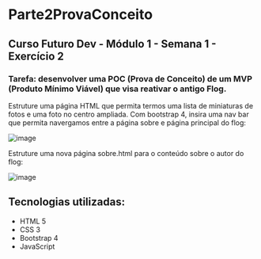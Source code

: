 # Parte2ProvaConceito
## Curso Futuro Dev - Módulo 1 - Semana 1 - Exercício 2
### Tarefa: desenvolver uma POC (Prova de Conceito) de um MVP (Produto Mínimo Viável) que visa reativar o antigo Flog.<br>
Estruture uma página HTML que permita termos uma lista de miniaturas de fotos e uma foto no centro ampliada.
Com bootstrap 4, insira uma nav bar que permita navergamos entre a página sobre e página principal do flog:

![image](https://user-images.githubusercontent.com/74387784/220729228-0122bea9-3a5e-4bd5-98df-26d9ff53fa6c.png)

Estruture uma nova página sobre.html para o conteúdo sobre o autor do flog:

![image](https://user-images.githubusercontent.com/74387784/220739380-47fa20ce-af1a-4040-8753-b63fa72af16d.png)
## Tecnologias utilizadas:
- HTML 5
- CSS 3
- Bootstrap 4
- JavaScript
